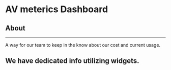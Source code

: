  AV meterics Dashboard 
=========================

## About
---
A way for our team to keep in the know
about our cost and current usage.

We have dedicated info utilizing widgets.
---



